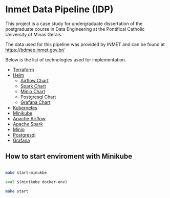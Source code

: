 # Inmet Data Pipeline (IDP)

This project is a case study for undergraduate dissertation of the postgraduate course in Data Engineering at the Pontifical Catholic University of Minas Gerais.

The data used for this pipeline was provided by INMET and can be found at https://bdmep.inmet.gov.br/

Below is the list of technologies used for implementation.

- [Terraform](https://www.terraform.io/)
- [Helm](https://helm.sh/)
    - [Airflow Chart](https://airflow.apache.org/docs/helm-chart/stable/index.html)
    - [Spark Chart](https://kubeflow.github.io/spark-operator/)
    - [Minio Chart](https://github.com/minio/operator)
    - [Postgresql Chart](https://github.com/bitnami/charts/blob/main/bitnami/postgresql/README.md)
    - [Grafana Chart](https://github.com/grafana/helm-charts/tree/main)
- [Kubernetes](https://kubernetes.io/)
- [Minikube](https://minikube.sigs.k8s.io/docs/)
- [Apache Airflow](https://airflow.apache.org/)
- [Apache Spark](https://spark.apache.org/)
- [Minio](https://min.io/)
- [Postgresql](https://www.postgresql.org/)
- [Grafana](https://grafana.com/)

## How to start enviroment with Minikube

```sh

make start-minukbe 

eval $(minikube docker-env)

make start

```


